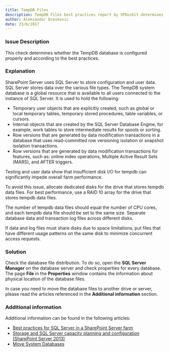 ```yaml
---
title: TempDB Files
description: TempDB Files best practices report by SPDocKit determines whether the TempDB database is configured properly and according to the best practices.
author: Aleksandar Draskovic 
date: 23/6/2017
---
```

### Issue Description
This check determines whether the TempDB database is configured properly and according to the best practices.
### Explanation
SharePoint Server uses SQL Server to store configuration and user data. SQL Server stores data over the various file types. The TempDB system database is a global resource that is available to all users connected to the instance of SQL Server. It is used to hold the following:
* Temporary user objects that are explicitly created, such as global or local temporary tables, temporary stored procedures, table variables, or cursors.
* Internal objects that are created by the SQL Server Database Engine, for example, work tables to store intermediate results for spools or sorting.
* Row versions that are generated by data modification transactions in a database that uses read-committed row versioning isolation or snapshot isolation transactions.
* Row versions that are generated by data modification transactions for features, such as: online index operations, Multiple Active Result Sets (MARS), and AFTER triggers.

Testing and user data show that insufficient disk I/O for tempdb can significantly impede overall farm performance. 

To avoid this issue, allocate dedicated disks for the drive that stores tempdb data files. For best performance, use a RAID 10 array for the drive that stores tempdb data files. 

The number of tempdb data files should equal the number of CPU cores, and each tempdb data file should be set to the same size. Separate database data and transaction log files across different disks. 

If data and log files must share disks due to space limitations, put files that have different usage patterns on the same disk to minimize concurrent access requests.
### Solution
Check the database file distribution. To do so, open the **SQL Server Manager** on the database server and check properties for every database. The page **File** in the **Properties** window contains the information about physical location of the database files. 

In case you need to move the database files to another drive or server, please read the articles referenced in the **Additional information** section.
### Additional information 
Additional information can be found in the following articles:
* [Best practices for SQL Server in a SharePoint Server farm](https://technet.microsoft.com/en-us/library/hh292622.aspx)
* [Storage and SQL Server capacity planning and configuration (SharePoint Server 2013)](https://technet.microsoft.com/en-us/library/a96075c6-d315-40a8-a739-49b91c61978f#Section6_5)
* [Move System Databases](https://docs.microsoft.com/en-us/sql/relational-databases/databases/move-system-databases)